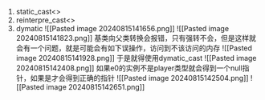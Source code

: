 1. static_cast<>
2. reinterpre_cast<>
3. dymatic
![[Pasted image 20240815141656.png]]
![[Pasted image 20240815141823.png]]
基类向父类转换会报错，只有强转不会，但是这样就会有一个问题，就是可能会有如下误操作，访问到不该访问的内存
![[Pasted image 20240815141928.png]]
于是就得使用dymatic_cast
![[Pasted image 20240815142408.png]]
如果e0的实例不是player类型就会得到一个null指针，如果是才会得到正确的指针
![[Pasted image 20240815142504.png]]
![[Pasted image 20240815142651.png]]

